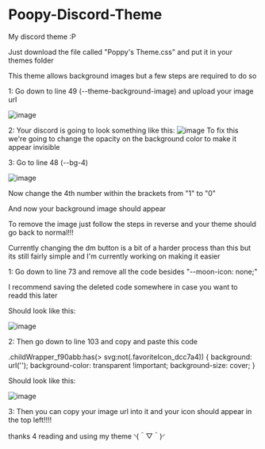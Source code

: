 # Poopy-Discord-Theme
My discord theme :P

Just download the file called "Poppy's Theme.css" and put it in your themes folder

This theme allows background images but a few steps are required to do so

1:
Go down to line 49 (--theme-background-image) and upload your image url

![image](https://github.com/user-attachments/assets/7956134f-2d17-4e00-9867-1c9dd9c79fd7)

2:
Your discord is going to look something like this:
![image](https://github.com/user-attachments/assets/633a3d9e-b8bb-4c90-9cda-718a3467f743)
To fix this we're going to change the opacity on the background color to make it appear invisible

3:
Go to line 48 (--bg-4)

![image](https://github.com/user-attachments/assets/98a9cab2-0b32-4613-99de-b7b4807aed18)

Now change the 4th number within the brackets from "1" to "0"

And now your background image should appear

To remove the image just follow the steps in reverse and your theme should go back to normal!!!

Currently changing the dm button is a bit of a harder process than this but its still fairly simple and I'm currently working on making it easier

1:
Go down to line 73 and remove all the code besides "--moon-icon: none;"

I recommend saving the deleted code somewhere in case you want to readd this later

Should look like this:

![image](https://github.com/user-attachments/assets/2bf77159-e794-4170-8b35-8d95e8b5ec40)

2:
Then go down to line 103 and copy and paste this code

.childWrapper_f90abb:has(> svg:not(.favoriteIcon_dcc7a4)) {
	background: url('');
	background-color: transparent !important;
	background-size: cover;
}

Should look like this:

![image](https://github.com/user-attachments/assets/0090133e-0d20-481a-87a5-fbb32d61908d)


3:
Then you can copy your image url into it and your icon should appear in the top left!!!!

thanks 4 reading and using my theme ◝(＾▽＾)◜
